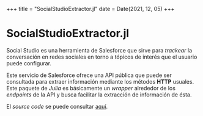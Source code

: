 +++
title = "SocialStudioExtractor.jl"
date = Date(2021, 12, 05)
+++

# SocialStudioExtractor.jl

Social Studio es una herramienta de Salesforce que sirve para *trackear*
la conversación en redes sociales en torno a tópicos de interés
que el usuario puede configurar.

Este servicio de Salesforce ofrece una API pública que puede ser consultada
para extraer información mediante los métodos **HTTP** usuales.
Este paquete de *Julia* es básicamente un *wrapper* alrededor de los
*endpoints* de la API y busca facilitar la extracción de información de ésta.

El *source code* se puede consultar [aquí](https://www.github.com/ulinares/SocialStudioExtractor.jl).

